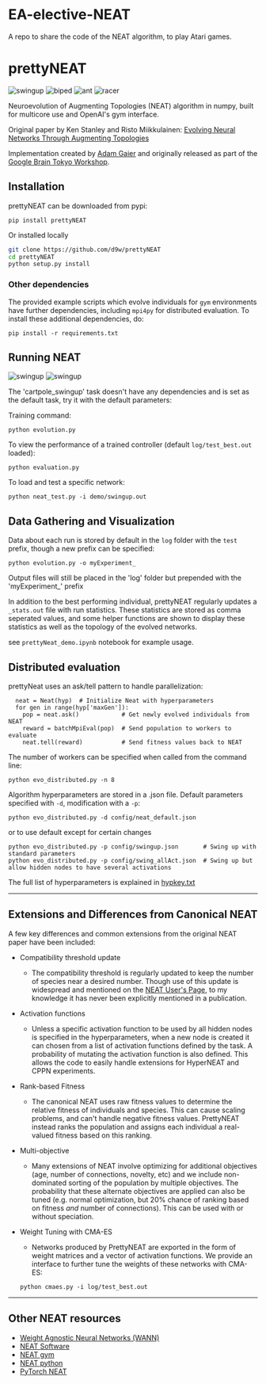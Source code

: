 # EA-elective-NEAT
A repo to share the code of the NEAT algorithm, to play Atari games.

# prettyNEAT
![swingup](demo/img/swing.gif) ![biped](demo/img/biped.gif)
![ant](demo/img/ant.gif) ![racer](demo/img/race.gif)


Neuroevolution of Augmenting Topologies (NEAT) algorithm in numpy, built for multicore use and OpenAI's gym interface.

Original paper by Ken Stanley and Risto Miikkulainen: [Evolving Neural Networks Through Augmenting Topologies](http://citeseerx.ist.psu.edu/viewdoc/download?doi=10.1.1.28.5457&rep=rep1&type=pdf)

Implementation created by [Adam
Gaier](https://scholar.google.com/citations?user=GGyARB8AAAAJ&hl=en) and
originally released as part of the [Google Brain Tokyo
Workshop](https://github.com/google/brain-tokyo-workshop).

## Installation

prettyNEAT can be downloaded from pypi:

`pip install prettyNEAT`

Or installed locally

``` sh
git clone https://github.com/d9w/prettyNEAT
cd prettyNEAT
python setup.py install
```

### Other dependencies

The provided example scripts which evolve individuals for `gym` environments
have further dependencies, including `mpi4py` for distributed evaluation. To
install these additional dependencies, do:

`pip install -r requirements.txt`

## Running NEAT

![swingup](demo/img/swing.gif) ![swingup](demo/img/swing.gif)


The 'cartpole_swingup' task doesn't have any dependencies and is set as the default task, try it with the default parameters:

Training command:
```
python evolution.py
```

To view the performance of a trained controller (default `log/test_best.out` loaded):

```
python evaluation.py
```

To load and test a specific network:
```
python neat_test.py -i demo/swingup.out
```


## Data Gathering and Visualization

Data about each run is stored by default in the `log` folder with the `test` prefix, though a new prefix can be specified:

```
python evolution.py -o myExperiment_
```
Output files will still be placed in the 'log' folder but prepended with the 'myExperiment_' prefix

In addition to the best performing individual, prettyNEAT regularly updates a `_stats.out` file with run statistics. These statistics are stored as comma seperated values, and some helper functions are shown to display these statistics as well as the topology of the evolved networks.

see `prettyNeat_demo.ipynb` notebook for example usage.

## Distributed evaluation

prettyNeat uses an ask/tell pattern to handle parallelization:

```
  neat = Neat(hyp)  # Initialize Neat with hyperparameters
  for gen in range(hyp['maxGen']):        
    pop = neat.ask()            # Get newly evolved individuals from NEAT  
    reward = batchMpiEval(pop)  # Send population to workers to evaluate
    neat.tell(reward)           # Send fitness values back to NEAT    
```

The number of workers can be specified when called from the command line:

```
python evo_distributed.py -n 8
```


Algorithm hyperparameters are stored in a .json file. Default parameters specified with `-d`, modification with a `-p`:

```
python evo_distributed.py -d config/neat_default.json
```

or to use default except for certain changes

```
python evo_distributed.py -p config/swingup.json       # Swing up with standard parameters
python evo_distributed.py -p config/swing_allAct.json  # Swing up but allow hidden nodes to have several activations
```
The full list of hyperparameters is explained in [hypkey.txt](config/hypkey.txt)

---
## Extensions and Differences from Canonical NEAT

A few key differences and common extensions from the original NEAT paper have been included:

- Compatibility threshold update
    - The compatibility threshold is regularly updated to keep the number of species near a desired number. Though use of this update is widespread and mentioned on the [NEAT User's Page](https://www.cs.ucf.edu/~kstanley/neat.html), to my knowledge it has never been explicitly mentioned in a publication.

- Activation functions
    - Unless a specific activation function to be used by all hidden nodes is specified in the hyperparameters, when a new node is created it can chosen from a list of activation functions defined by the task. A probability of mutating the activation function is also defined. This allows the code to easily handle extensions for HyperNEAT and CPPN experiments.
    
- Rank-based Fitness
    - The canonical NEAT uses raw fitness values to determine the relative fitness of individuals and species. This can cause scaling problems, and can't handle negative fitness values. PrettyNEAT instead ranks the population and assigns each individual a real-valued fitness based on this ranking.

- Multi-objective
    - Many extensions of NEAT involve optimizing for additional objectives (age, number of connections, novelty, etc) and we include non-dominated sorting of the population by multiple objectives. The probability that these alternate objectives are applied can also be tuned (e.g. normal optimization, but 20% chance of ranking based on fitness _and_ number of connections). This can be used with or without speciation.
    
- Weight Tuning with CMA-ES
    - Networks produced by PrettyNEAT are exported in the form of weight matrices and a vector of activation functions. We provide an interface to further tune the weights of these networks with CMA-ES: 
    
    ```
    python cmaes.py -i log/test_best.out
    ```

--- 
## Other NEAT resources

- [Weight Agnostic Neural Networks (WANN)](https://github.com/google/brain-tokyo-workshop/tree/master/WANNRelease)
- [NEAT Software](http://eplex.cs.ucf.edu/neat_software/)
- [NEAT gym](https://github.com/simondlevy/NEAT-Gym)
- [NEAT python](https://github.com/CodeReclaimers/neat-python)
- [PyTorch NEAT](https://github.com/uber-research/PyTorch-NEAT)
